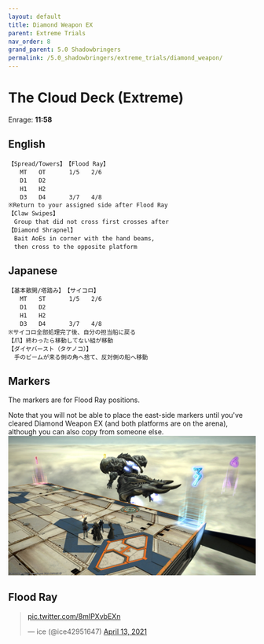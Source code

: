 ```yaml
---
layout: default
title: Diamond Weapon EX
parent: Extreme Trials
nav_order: 8
grand_parent: 5.0 Shadowbringers
permalink: /5.0_shadowbringers/extreme_trials/diamond_weapon/
---
```


# The Cloud Deck (Extreme)

Enrage: **11:58**

## English
```
【Spread/Towers】　【Flood Ray】
　　MT　　OT　　　　1/5　　2/6
　　D1　　D2
　　H1　　H2
　　D3　　D4　　　　3/7　　4/8
※Return to your assigned side after Flood Ray
【Claw Swipes】
　Group that did not cross first crosses after
【Diamond Shrapnel】
　Bait AoEs in corner with the hand beams,
　then cross to the opposite platform
```

## Japanese
```
【基本散開/塔踏み】　【サイコロ】
　　MT　　ST　　　　1/5　　2/6
　　D1　　D2
　　H1　　H2
　　D3　　D4　　　　3/7　　4/8
※サイコロ全部処理完了後、自分の担当船に戻る
【爪】終わったら移動してない組が移動
【ダイヤバースト（タケノコ）】
　手のビームが来る側の角へ捨て、反対側の船へ移動
```

## Markers

The markers are for Flood Ray positions.

Note that you will not be able to place the east-side markers until you've cleared Diamond Weapon EX (and both platforms are on the arena), although you can also copy from someone else.
![](images/markers.jpg)

## Flood Ray

<blockquote class="twitter-tweet" data-dnt="true" data-theme="dark"><p lang="zxx" dir="ltr"><a href="https://t.co/8mIPXvbEXn">pic.twitter.com/8mIPXvbEXn</a></p>&mdash; ice (@ice42951647) <a href="https://twitter.com/ice42951647/status/1381993636733181953?ref_src=twsrc%5Etfw">April 13, 2021</a></blockquote> <script async src="https://platform.twitter.com/widgets.js" charset="utf-8"></script> 